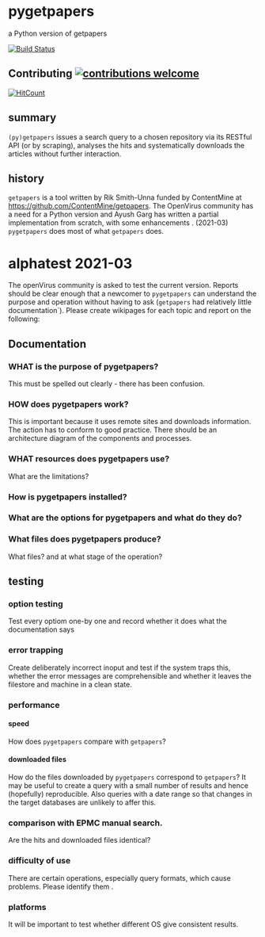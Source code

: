 # pygetpapers
a Python version of getpapers 


[![Build Status](https://travis-ci.org/petermr/pygetpapers.png?branch=master)](https://travis-ci.org/petermr/pygetpapers)
## Contributing [![contributions welcome](https://img.shields.io/badge/contributions-welcome-brightgreen.svg?style=flat)](https://github.com/petermr/pygetpapers/issues)
[![HitCount](http://hits.dwyl.com/petermr/pygetpapers.svg)](http://hits.dwyl.com/petermr/pygetpapers)



## summary
`(py)getpapers` issues a search query to a chosen repository via its RESTful API (or by scraping), analyses the hits and systematically downloads the articles without further interaction.

## history
`getpapers` is a tool written by Rik Smith-Unna funded by ContentMine at https://github.com/ContentMine/getpapers. The OpenVirus community has a need for a Python version and Ayush Garg has written a partial implementation from scratch, with some enhancements . (2021-03) `pygetpapers` does most of what `getpapers` does.

# alphatest 2021-03
The openVirus community is asked to test the current version. Reports should be clear enough that a newcomer to `pygetpapers` can understand the purpose and operation without having to ask (`getpapers` had relatively little documentation`). Please create wikipages for each topic and report on the following:

## Documentation
### WHAT is the purpose of pygetpapers?
This must be spelled out clearly - there has been confusion.

### HOW does pygetpapers work?
This is important because it uses remote sites and downloads information. The action has to conform to good practice. There should be an architecture diagram of the components and processes.

### WHAT resources does pygetpapers use?
What are the limitations?

### How is pygetpapers installed?

### What are the options for pygetpapers and what do they do?

### What files does pygetpapers produce?
What files? and at what stage of the operation?

## testing
### option testing
Test every optiom one-by one and record whether it does what the documentation says
### error trapping
Create deliberately incorrect inoput and test if the system traps this, whether the error messages are comprehensible and whether it leaves the filestore and machine in a clean state.

### performance
#### speed
How does `pygetpapers` compare with `getpapers`?
#### downloaded files
How do the files downloaded by `pygetpapers` correspond to `getpapers`? It may be useful to create a query with a small number of results and hence (hopefully) reproducible. Also queries with a date range so that changes in the target databases are unlikely to affer this.

### comparison with EPMC manual search.
Are the hits and downloaded files identical? 

### difficulty of use
There are certain operations, especially query formats, which cause problems. Please identify them .

### platforms
It will be important to test whether different OS give consistent results.

 
